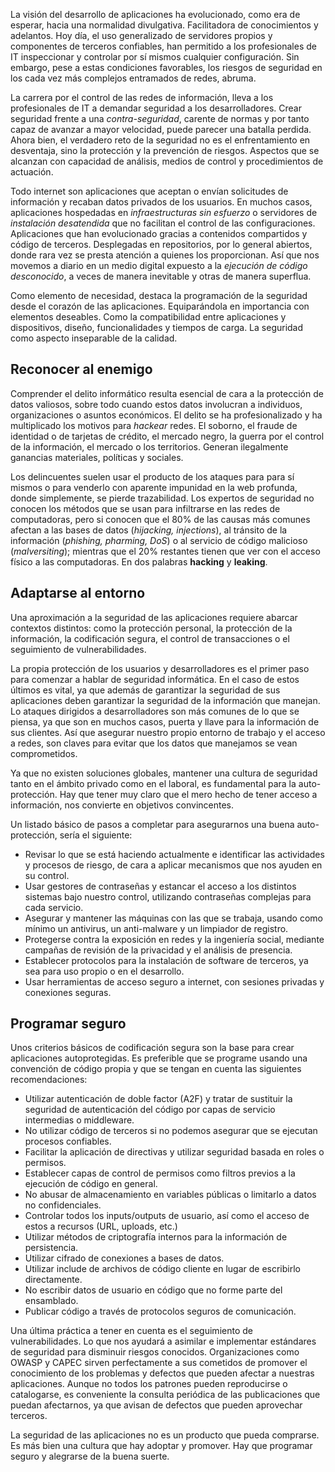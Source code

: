 La visión del desarrollo de aplicaciones ha evolucionado, como era de esperar, hacia una normalidad divulgativa. Facilitadora de conocimientos y adelantos. Hoy día, el uso generalizado de servidores propios y componentes de terceros confiables, han permitido a los profesionales de IT inspeccionar y controlar por sí mismos cualquier configuración. Sin embargo, pese a estas condiciones favorables, los riesgos de seguridad en los cada vez más complejos entramados de redes, abruma.

La carrera por el control de las redes de información, lleva a los profesionales de IT a demandar seguridad a los desarrolladores. Crear seguridad frente a una _contra-seguridad_, carente de normas y por tanto capaz de avanzar a mayor velocidad, puede parecer una batalla perdida. Ahora bien, el verdadero reto de la seguridad no es el enfrentamiento en desventaja, sino la protección y la prevención de riesgos. Aspectos que se alcanzan con capacidad de análisis, medios de control y procedimientos de actuación. 

Todo internet son aplicaciones que aceptan o envían solicitudes de información y recaban datos privados de los usuarios. En muchos casos, aplicaciones hospedadas en _infraestructuras sin esfuerzo_ o servidores de _instalación desatendida_ que no facilitan el control de las configuraciones. Aplicaciones que han evolucionado gracias a contenidos compartidos y código de terceros.  Desplegadas en repositorios, por lo general abiertos, donde rara vez se presta atención a quienes los proporcionan. Así que nos movemos a diario en un medio digital expuesto a la _ejecución de código desconocido_, a veces de manera inevitable y otras de manera superflua.

Como elemento de necesidad, destaca la programación de la seguridad desde el corazón de las aplicaciones. Equiparándola en importancia con elementos deseables. Como la compatibilidad entre aplicaciones y dispositivos, diseño, funcionalidades y tiempos de carga. La seguridad como aspecto inseparable de la calidad.

## Reconocer al enemigo

Comprender el delito informático resulta esencial de cara a la protección de datos valiosos, sobre todo cuando estos datos involucran a individuos, organizaciones o asuntos económicos. El delito se ha profesionalizado y ha multiplicado los motivos para _hackear_ redes. El soborno, el fraude de identidad o de tarjetas de crédito, el mercado negro, la guerra por el control de la información, el mercado o los territorios. Generan ilegalmente ganancias materiales, políticas y sociales.

Los delincuentes suelen usar el producto de los ataques para para sí mismos o  para venderlo con aparente impunidad en la web profunda, donde simplemente, se pierde trazabilidad. Los expertos de seguridad no conocen los métodos que se usan para infiltrarse en las redes de computadoras, pero si conocen que el 80% de las causas más comunes afectan a las bases de datos (_hijacking, injections_), al tránsito de la información (_phishing, pharming, DoS_) o al servicio de código malicioso (_malversiting_); mientras que el 20% restantes tienen que ver con el acceso físico a las computadoras. En dos palabras **hacking** y **leaking**.

## Adaptarse al entorno

Una aproximación a la seguridad de las aplicaciones requiere abarcar contextos distintos: como la protección personal, la protección de la información, la codificación segura, el control de transacciones o el seguimiento de vulnerabilidades. 

La propia protección de los usuarios y desarrolladores es el primer paso para comenzar a hablar de seguridad informática. En el caso de estos últimos es vital, ya que además de garantizar la seguridad de sus aplicaciones deben garantizar la seguridad de la información que manejan. Lo ataques dirigidos a desarrolladores son más comunes de lo que se piensa, ya que son en muchos casos, puerta y llave para la información de sus clientes. Así que asegurar nuestro propio entorno de trabajo y el acceso a redes, son claves para evitar que los datos que manejamos se vean comprometidos. 

Ya que no existen soluciones globales, mantener una cultura de seguridad tanto en el ámbito privado como en el laboral, es fundamental para la auto-protección. Hay que tener muy claro que el mero hecho de tener acceso a información, nos convierte en objetivos convincentes.

Un listado básico de pasos a completar para asegurarnos una buena auto-protección, sería el siguiente:

*	Revisar lo que se está haciendo actualmente e identificar las actividades y procesos de riesgo, de cara a aplicar mecanismos que nos ayuden en su control.
*	Usar gestores de contraseñas y estancar el acceso a los distintos sistemas bajo nuestro control, utilizando contraseñas complejas para cada servicio.
*	Asegurar y mantener las máquinas con las que se trabaja, usando como mínimo un antivirus, un anti-malware y un limpiador de registro.
*	Protegerse contra la exposición en redes y la ingeniería social, mediante campañas de revisión de la privacidad y el análisis de presencia.
*	Establecer protocolos para la instalación de software de terceros, ya sea para uso propio o en el desarrollo. 
*	Usar herramientas de acceso seguro a internet, con sesiones privadas y conexiones seguras.

## Programar seguro

Unos criterios básicos de codificación segura son la base para crear aplicaciones autoprotegidas. Es preferible que se programe usando una convención de código propia y que se tengan en cuenta las siguientes recomendaciones:

*	Utilizar autenticación de doble factor (A2F) y tratar de sustituir la seguridad de autenticación del código por capas de servicio intermedias o middleware.
*	No utilizar código de terceros si no podemos asegurar que se ejecutan procesos confiables.
*	Facilitar la aplicación de directivas y utilizar seguridad basada en roles o permisos.
*	Establecer capas de control de permisos como filtros previos a la ejecución de código en general.
*	No abusar de almacenamiento en variables públicas o limitarlo a datos no confidenciales.
*	Controlar todos los inputs/outputs de usuario, así como el acceso de estos a recursos (URL, uploads, etc.)
*	Utilizar métodos de criptografía internos para la información de persistencia.
*	Utilizar cifrado de conexiones a bases de datos.
*	Utilizar include de archivos de código cliente en lugar de escribirlo directamente.
*	No escribir datos de usuario en código que no forme parte del ensamblado.
*	Publicar código a través de protocolos seguros de comunicación.

Una última práctica a tener en cuenta es el seguimiento de vulnerabilidades. Lo que nos ayudará a asimilar e implementar estándares de seguridad para disminuir riesgos conocidos. Organizaciones como OWASP y CAPEC sirven perfectamente a sus cometidos de promover el conocimiento de los problemas y defectos que pueden afectar a nuestras aplicaciones. Aunque no todos los patrones pueden reproducirse o catalogarse, es conveniente la consulta periódica de las publicaciones que puedan afectarnos, ya que avisan de defectos que pueden aprovechar terceros. 

La seguridad de las aplicaciones no es un producto que pueda comprarse. Es más bien una cultura que hay adoptar y promover. Hay que programar seguro y alegrarse de la buena suerte.


